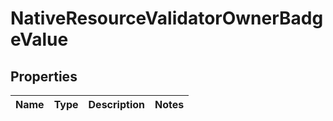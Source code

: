

# NativeResourceValidatorOwnerBadgeValue


## Properties

| Name | Type | Description | Notes |
|------------ | ------------- | ------------- | -------------|



